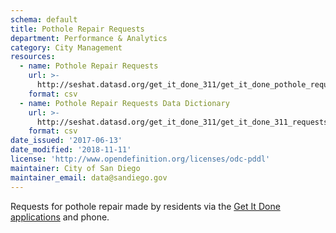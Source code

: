 ```yaml
---
schema: default
title: Pothole Repair Requests
department: Performance & Analytics
category: City Management
resources:
  - name: Pothole Repair Requests
    url: >-
      http://seshat.datasd.org/get_it_done_311/get_it_done_pothole_requests_datasd.csv
    format: csv
  - name: Pothole Repair Requests Data Dictionary
    url: >-
      http://seshat.datasd.org/get_it_done_311/get_it_done_311_requests_dictionary_datasd.csv
    format: csv
date_issued: '2017-06-13'
date_modified: '2018-11-11'
license: 'http://www.opendefinition.org/licenses/odc-pddl'
maintainer: City of San Diego
maintainer_email: data@sandiego.gov
---
```

Requests for pothole repair made by residents via the
<a href="https://www.sandiego.gov/get-it-done" target="_blank" rel="noopener">
Get It Done applications</a> and phone.
